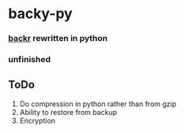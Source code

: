 # backy-py

### [backr](https://github.com/aidenholmes/backr) rewritten in python

### unfinished

## ToDo

1. Do compression in python rather than from gzip
2. Ability to restore from backup
3. Encryption
